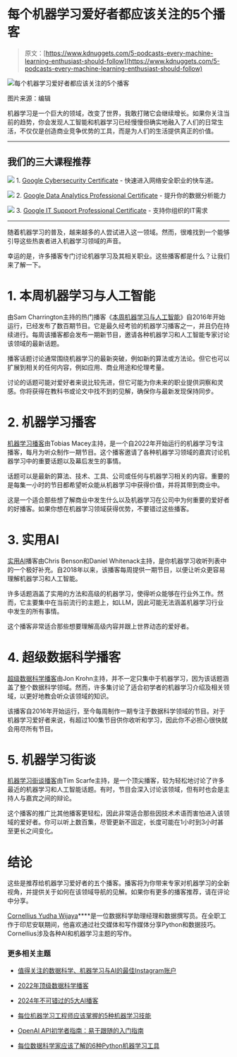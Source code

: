 # 每个机器学习爱好者都应该关注的5个播客

> 原文：[https://www.kdnuggets.com/5-podcasts-every-machine-learning-enthusiast-should-follow](https://www.kdnuggets.com/5-podcasts-every-machine-learning-enthusiast-should-follow)

![每个机器学习爱好者都应该关注的5个播客](../Images/7895e60f8be13870dfc090745f673622.png)

图片来源：编辑

机器学习是一个巨大的领域，改变了世界，我敢打赌它会继续增长。如果你关注当前的趋势，你会发现人工智能和机器学习已经慢慢但确实地融入了人们的日常生活，不仅仅是创造商业竞争优势的工具，而是为人们的生活提供真正的价值。

* * *

## 我们的三大课程推荐

![](../Images/0244c01ba9267c002ef39d4907e0b8fb.png) 1\. [Google Cybersecurity Certificate](https://www.kdnuggets.com/google-cybersecurity) - 快速进入网络安全职业的快车道。

![](../Images/e225c49c3c91745821c8c0368bf04711.png) 2\. [Google Data Analytics Professional Certificate](https://www.kdnuggets.com/google-data-analytics) - 提升你的数据分析能力

![](../Images/0244c01ba9267c002ef39d4907e0b8fb.png) 3\. [Google IT Support Professional Certificate](https://www.kdnuggets.com/google-itsupport) - 支持你组织的IT需求

* * *

随着机器学习的普及，越来越多的人尝试进入这一领域。然而，很难找到一个能够引导这些热衷者进入机器学习领域的声音。

幸运的是，许多播客专门讨论机器学习及其相关职业。这些播客都是什么？让我们来了解一下。

# 1\. 本周机器学习与人工智能

由Sam Charrington主持的热门播客《[本周机器学习与人工智能](https://twimlai.com/podcast/twimlai/)》自2016年开始运行，已经发布了数百期节目。它是最久经考验的机器学习播客之一，并且仍在持续进行。每周该播客都会发布一期新节目，邀请各种机器学习和人工智能专家讨论该领域的最新话题。

播客话题讨论通常围绕机器学习的最新突破，例如新的算法或方法论。但它也可以扩展到相关的任何内容，例如应用、商业用途和伦理考量。

讨论的话题可能对爱好者来说比较先进，但它可能为你未来的职业提供洞察和灵感。你将获得在教科书或论文中找不到的见解，确保你与最新发现保持同步。

# 2\. 机器学习播客

[机器学习播客](https://www.themachinelearningpodcast.com/episodes)由Tobias Macey主持，是一个自2022年开始运行的机器学习专注播客，每月为听众制作一期节目。这个播客邀请了各种机器学习领域的嘉宾讨论机器学习中的重要话题以及幕后发生的事情。

话题可以是最新的算法、技术、工具、公司或任何与机器学习相关的内容。重要的是每集一小时的节目都希望听众能从机器学习中获得价值，并将其带到商业中。

这是一个适合那些想了解商业中发生什么以及机器学习在公司中为何重要的爱好者的好播客。如果你想在机器学习领域获得优势，不要错过这些播客。

# 3\. 实用AI

[实用AI](https://changelog.com/practicalai)播客由Chris Benson和Daniel Whitenack主持，是你机器学习收听列表中的一个极好补充。自2018年以来，该播客每周提供一期节目，以便让听众更容易理解机器学习和人工智能。

许多话题涵盖了实用的方法和高级的机器学习，使得听众能够在行业外工作。然而，它主要集中在当前流行的主题上，如LLM，因此可能无法涵盖机器学习行业中发生的所有事情。

这个播客非常适合那些想要理解高级内容并跟上世界动态的爱好者。

# 4\. 超级数据科学播客

[超级数据科学播客](https://www.superdatascience.com/podcast)由Jon Krohn主持，并不一定只集中于机器学习，因为该话题涵盖了整个数据科学领域。然而，许多集讨论了适合初学者的机器学习介绍及相关领域，以更好地教会听众该领域的知识。

该播客自2016年开始运行，至今每周制作一期专注于数据科学领域的节目。对于机器学习爱好者来说，有超过100集节目供你收听和学习，因此你不必担心很快就会用尽所有节目。

# 5\. 机器学习街谈

[机器学习街谈播客](https://podcasts.apple.com/us/podcast/machine-learning-street-talk-mlst/id1510472996)由Tim Scarfe主持，是一个顶尖播客，较为轻松地讨论了许多最近的机器学习和人工智能话题。有时，节目会深入讨论该领域，但有时也会是主持人与嘉宾之间的辩论。

这个播客的推广比其他播客更轻松，因此非常适合那些因技术术语而害怕进入该领域的爱好者。你可以听上数百集，尽管更新不固定，长度可能在1小时到3小时甚至更长之间变化。

# 结论

这些是推荐给机器学习爱好者的五个播客。播客将为你带来专家对机器学习的全新视角，并提供关于如何在该领域导航的见解。如果你有更多的播客推荐，请在评论中分享。

**[](https://www.linkedin.com/in/cornellius-yudha-wijaya/)**[Cornellius Yudha Wijaya](https://www.linkedin.com/in/cornellius-yudha-wijaya/)****是一位数据科学助理经理和数据撰写员。在全职工作于印尼安联期间，他喜欢通过社交媒体和写作媒体分享Python和数据技巧。Cornellius涉及各种AI和机器学习主题的写作。

### 更多相关主题

+   [值得关注的数据科学、机器学习与AI的最佳Instagram账户](https://www.kdnuggets.com/2022/08/best-instagram-accounts-follow-data-science-machine-learning-ai.html)

+   [2022年顶级数据科学播客](https://www.kdnuggets.com/2022/06/top-data-science-podcasts-2022.html)

+   [2024年不可错过的5大AI播客](https://www.kdnuggets.com/top-5-ai-podcasts-you-cant-miss-in-2024)

+   [每位机器学习工程师应该掌握的5种机器学习技能](https://www.kdnuggets.com/2023/03/5-machine-learning-skills-every-machine-learning-engineer-know-2023.html)

+   [OpenAI API初学者指南：易于跟随的入门指南](https://www.kdnuggets.com/openai-api-for-beginners-your-easy-to-follow-starter-guide)

+   [每位数据科学家应该了解的6种Python机器学习工具](https://www.kdnuggets.com/2022/05/6-python-machine-learning-tools-every-data-scientist-know.html)
